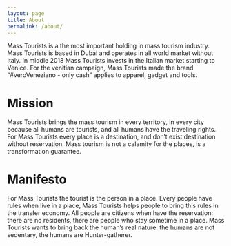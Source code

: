 ```yaml
---
layout: page
title: About
permalink: /about/
---
```


Mass Tourists is a the most important holding in mass tourism industry. Mass Tourists is based in Dubai and operates in all world market without Italy. In middle 2018 Mass Tourists invests in the Italian market starting to Venice. For the venitian campaign, Mass Tourists made the brand “#veroVeneziano - only cash” applies to apparel, gadget and tools.

# Mission
Mass Tourists brings the mass tourism in every territory, in every city because all humans are tourists, and all humans have the traveling rights. For Mass Tourists every place is a destination, and don’t exist destination without reservation. Mass tourism is not a calamity for the places, is a transformation guarantee.

# Manifesto
For Mass Tourists the tourist is the person in a place. Every people have rules when live in a place, Mass Tourists helps people to bring this rules in the transfer economy. All people are citizens when have the reservation: there are no residents, there are people who stay sometime in a place. Mass Tourists wants to bring back the human’s real nature: the humans are not sedentary, the humans are Hunter-gatherer.
